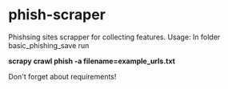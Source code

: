 # phish-scraper
Phishsing sites scrapper for collecting features. 
Usage:
In folder basic_phishing_save run

**scrapy crawl phish -a filename=example_urls.txt**

Don't forget about requirements!

